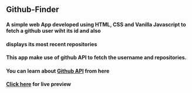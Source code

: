 ## Github-Finder
#### A simple web App developed using HTML, CSS and Vanilla Javascript to fetch a github user wiht its id and also <br>
#### displays its most recent repositories

#### This app make use of github API to fetch the username and repositories.
#### You can learn about [Github API](https://docs.github.com/en/rest) from here 

#### [Click here](https://mohitkumar6122.github.io/Github-Finder-App/) for live preview
